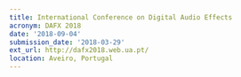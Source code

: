 ```yaml
---
title: International Conference on Digital Audio Effects
acronym: DAFX 2018
date: '2018-09-04'
submission_date: '2018-03-29'
ext_url: http://dafx2018.web.ua.pt/
location: Aveiro, Portugal
---
```

